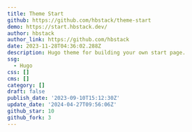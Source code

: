 ```yaml
---
title: Theme Start
github: https://github.com/hbstack/theme-start
demo: https://start.hbstack.dev/
author: hbstack
author_link: https://github.com/hbstack
date: 2023-11-28T04:36:02.288Z
description: Hugo theme for building your own start page.
ssg:
  - Hugo
css: []
cms: []
category: []
draft: false
publish_date: '2023-09-10T15:12:30Z'
update_date: '2024-04-27T09:56:06Z'
github_star: 10
github_fork: 3
---
```

